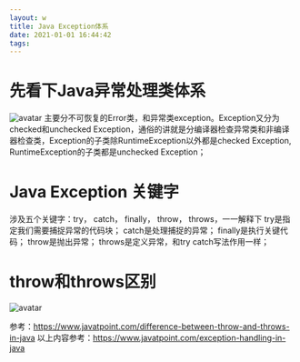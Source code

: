 ```yaml
---
layout: w
title: Java Exception体系
date: 2021-01-01 16:44:42
tags:
---
```


先看下Java异常处理类体系
=============

![avatar](https://upload-images.jianshu.io/upload_images/19979067-38dc12104c545cd0.png?imageMogr2/auto-orient/strip%7CimageView2/2/w/1240)
主要分不可恢复的Error类，和异常类exception。Exception又分为checked和unchecked Exception，通俗的讲就是分编译器检查异常类和非编译器检查类，Exception的子类除RuntimeException以外都是checked Exception, RuntimeException的子类都是unchecked Exception；

Java Exception 关键字
=============

涉及五个关键字：try， catch， finally， throw， throws，一一解释下
try是指定我们需要捕捉异常的代码块；
catch是处理捕捉的异常；
finally是执行关键代码；
throw是抛出异常；
throws是定义异常，和try catch写法作用一样；

throw和throws区别
=============

![avatar](https://upload-images.jianshu.io/upload_images/19979067-b41e3fa4ad98da4f.png?imageMogr2/auto-orient/strip%7CimageView2/2/w/1240)

参考：https://www.javatpoint.com/difference-between-throw-and-throws-in-java
以上内容参考：https://www.javatpoint.com/exception-handling-in-java
